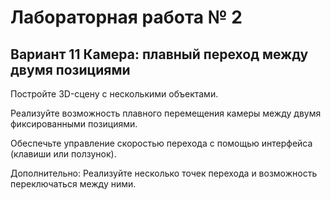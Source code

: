 # Лабораторная работа № 2
## Вариант 11 Камера: плавный переход между двумя позициями

Постройте 3D-сцену с несколькими объектами.

Реализуйте возможность плавного перемещения камеры между двумя фиксированными позициями.

Обеспечьте управление скоростью перехода с помощью интерфейса (клавиши или ползунок).

Дополнительно: Реализуйте несколько точек перехода и возможность переключаться между ними.
